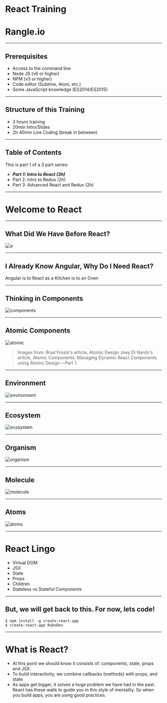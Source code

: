 # React Training

# Rangle.io

---

## Prerequisites

- Access to the command line
- Node JS (v6 or higher)
- NPM (v3 or higher)
- Code editor (Sublime, Atom, etc.)
- Some JavaScript knowledge (ES2014/ES2015)

---

## Structure of this Training

- 3 hours training
- 20min Intro/Slides
- 2h 40min Live Coding (break in between)

---

## Table of Contents

This is part 1 of a 3 part series:

- **_Part 1: Intro to React (3h)_**
- Part 2: Intro to Redux (2h)
- Part 3: Advanced React and Redux (2h)


---

# Welcome to React

---

## What Did We Have Before React?

![a](content/images/jquery.svg "jquery")

---

## I Already Know Angular, Why Do I Need React?

Angular is to React as a Kitchen is to an Oven

---

## Thinking in Components

![components](content/images/components.jpg "components")

---

## Atomic Components

![atomic](content/images/atomic-components.png "atomic")

> Images from:
> Brad Frosts's article, Atomic Design
> Joey Di Nardo's article, Atomic Components: Managing Dynamic React Components using Atomic Design — Part 1.

---

## Environment

![environment](content/images/environment.png "environment")

---

## Ecosystem

![ecosystem](content/images/ecosystem.png "ecosystem")

---

## Organism

![organism](content/images/organism.jpg "organism")


---

## Molecule

![molecule](content/images/molecule.jpg "molecule")

---

## Atoms

![atoms](content/images/atoms.jpg "atoms")

---

# React Lingo

- Virtual DOM
- JSX
- State
- Props
- Children
- Stateless vs Stateful Components

---

## But, we will get back to this. For now, lets code!

```
$ npm install -g create-react-app
$ create-react-app RoboDex
```

---

# What is React?

- At this point we should know it consists of: components, state, props and JSX.
- To build interactivity, we combine callbacks (methods) with props, and state
- As apps get bigger, it solves a huge problem we have had in the past. React has these walls to guide you in this style of mentality. So when you build apps, you are using good practices.


